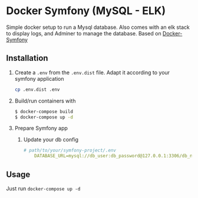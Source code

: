 # Docker Symfony (MySQL - ELK)

Simple docker setup to run a Mysql database. Also comes with an elk stack to display logs, and Adminer to manage the database.
Based on [Docker-Symfony](https://github.com/maxpou/docker-symfony)

## Installation

1. Create a `.env` from the `.env.dist` file. Adapt it according to your symfony application

    ```bash
    cp .env.dist .env
    ```


2. Build/run containers with

    ```bash
    $ docker-compose build
    $ docker-compose up -d
    ```

3. Prepare Symfony app
    1. Update your db config

        ```yml
        # path/to/your/symfony-project/.env
            DATABASE_URL=mysql://db_user:db_password@127.0.0.1:3306/db_name
        ```

## Usage

Just run `docker-compose up -d`
